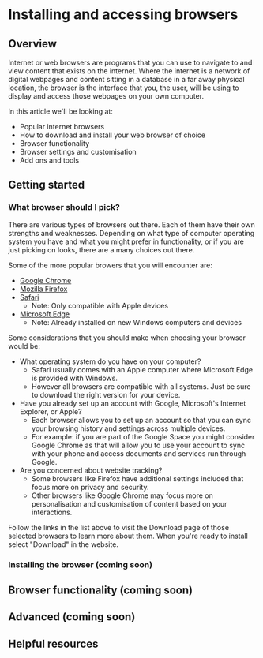 # Installing and accessing browsers

## Overview 

Internet or web browsers are programs that you can use to navigate to and view content that exists on the internet. Where the internet is a network of digital webpages and content sitting in a database in a far away physical location, the browser is the interface that you, the user, will be using to display and access those webpages on your own computer. 

In this article we'll be looking at:
- Popular internet browsers
- How to download and install your web browser of choice
- Browser functionality
- Browser settings and customisation
- Add ons and tools

## Getting started

### What browser should I pick?

There are various types of browsers out there. Each of them have their own strengths and weaknesses. Depending on what type of computer operating system you have and what you might prefer in functionality, or if you are just picking on looks, there are a many choices out there. 

Some of the more popular browers that you will encounter are:
- [Google Chrome](https://www.google.com/intl/en_au/chrome/)
- [Mozilla Firefox](https://www.mozilla.org/en-US/firefox/new/)
- [Safari](https://www.apple.com/au/safari/) 
  - Note: Only compatible with Apple devices
- [Microsoft Edge](https://www.microsoft.com/en-us/edge)
  - Note: Already installed on new Windows computers and devices

Some considerations that you should make when choosing your browser would be:
- What operating system do you have on your computer? 
  - Safari usually comes with an Apple computer where Microsoft Edge is provided with Windows. 
  - However all browsers are compatible with all systems. Just be sure to download the right version for your device.
- Have you already set up an account with Google, Microsoft's Internet Explorer, or Apple? 
  -  Each browser allows you to set up an account so that you can sync your browsing history and settings across multiple devices. 
  -  For example: if you are part of the Google Space you might consider Google Chrome as that will allow you to use your account to sync with your phone and access documents and services run through Google. 
-  Are you concerned about website tracking?
    -  Some browsers like Firefox have additional settings included that focus more on privacy and security. 
   -  Other browsers like Google Chrome may focus more on personalisation and customisation of content based on your interactions. 

Follow the links in the list above to visit the Download page of those selected browsers to learn more about them. When you're ready to install select "Download" in the website.

### Installing the browser (coming soon)

## Browser functionality (coming soon)


## Advanced (coming soon)


## Helpful resources    
